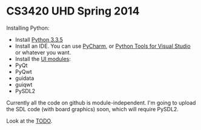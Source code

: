CS3420 UHD Spring 2014
====

Installing Python:  
* Install [Python 3.3.5](https://www.python.org/downloads/release/python-335/)
* Install an IDE. You can use [PyCharm](http://www.jetbrains.com/pycharm/download/), or [Python Tools for Visual Studio](https://pytools.codeplex.com/) or whatever you want.
* Install the [UI modules](https://onedrive.live.com/redir?resid=C2E56DF7676D2B91!17366&authkey=!AMo7AuUoyn3gSmo&ithint=folder%2c.exe): 
 * PyQt
 * PyQwt
 * guidata
 * guiqwt
 * PySDL2

Currently all the code on github is module-independent. I'm going to upload the SDL code (with board graphics) soon, which will require PySDL2.

Look at the [TODO](https://github.com/fooziex/cs3420/wiki).
